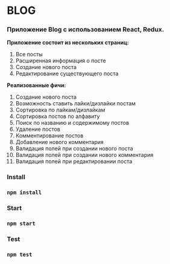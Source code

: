 # BLOG
### Приложение Blog с использованием React, Redux.

**Приложение состоит из нескольких страниц:**
1. Все посты
2. Расширенная информация о посте
3. Создание нового поста
4. Редактирование существующего поста

**Реализованные фичи:**
1. Создание нового поста
2. Возможность ставить лайки/дизлайки постам
3. Сортировка по лайкам/дизлайкам
4. Сортировка постов по алфавиту
5. Поиск по названию и содержимому постов
6. Удаление постов
7. Комментирование постов
8. Добавление нового комментария
9. Валидация полей при создании нового поста
10. Валидация полей при создании нового комментария
11. Валидация полей при редактировании поста

### Install
### `npm install`

### Start
### `npm start`

### Test
### `npm test`
